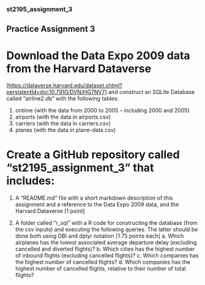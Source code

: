 ### st2195_assignment_3

## Practice Assignment 3

# Download the Data Expo 2009 data from the Harvard Dataverse 
[https://dataverse.harvard.edu/dataset.xhtml?persistentId=doi:10.7910/DVN/HG7NV7] and construct an SQLite Database called “airline2.db” with the following tables:
1. ontime (with the data from 2000 to 2005 – including 2000 and 2005)
2. airports (with the data in airports.csv)
3. carriers (with the data in carriers.csv)
4. planes (with the data in plane-data.csv)

# Create a GitHub repository called “st2195_assignment_3” that includes:
1. A “README.md” file with a short markdown description of this
assignment and a reference to the Data Expo 2009 data, and the Harvard
Dataverse [1 point]

2. A folder called “r_sql” with a R code for constructing the database (from
the csv inputs) and executing the following queries. The latter should be
done both using DBI and dplyr notation [1.75 points each]
a. Which airplanes has the lowest associated average departure delay
(excluding cancelled and diverted flights)?
b. Which cities has the highest number of inbound flights (excluding
cancelled flights)?
c. Which companies has the highest number of cancelled flights?
d. Which companies has the highest number of cancelled flights,
relative to their number of total flights?
